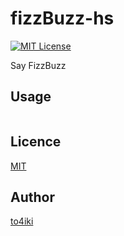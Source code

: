fizzBuzz-hs
===========

[![MIT License](http://img.shields.io/badge/license-MIT-blue.svg?style=flat-square)][license]

[license]: https://github.com/to4iki/fizzbuzz-hs/master/LICENSE

Say FizzBuzz

## Usage

```haskell
```

## Licence

[MIT](https://github.com/to4iki/fizzbuzz-hs/master/LICENSE)

## Author

[to4iki](https://github.com/to4iki)
